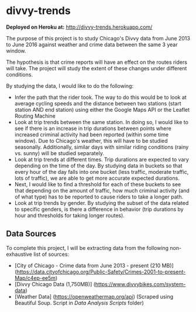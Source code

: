 # divvy-trends
__Deployed on Heroku at:__ http://divvy-trends.herokuapp.com/

The purpose of this project is to study Chicago's Divvy data from June 2013 to June 2016 against weather and crime data between the same 3 year window.

The hypothesis is that crime reports will have an effect on the routes riders will take. The project will study the extent of these changes under different conditions. 

By studying the data, I would like to do the following:
- Infer the path that the rider took. The way to do this would be to look at average cycling speeds and the distance between two stations (start station AND end station) using either the Google Maps API or the Leaflet Routing Machine
- Look at trip trends between the same station. In doing so, I would like to see if there is an increase in trip durations between points where increased criminal activity had been reported (within some time window). Due to Chicago's weather, this will have to be studied seasonally. Additionally, similar days with similar riding conditions (rainy vs. sunny) will be studied separately.
- Look at trip trends at different times. Trip durations are expected to vary depending on the time of the day. By studying data in buckets so that every hour of the day falls into one bucket (less traffic, moderate traffic, lots of traffic), we are able to get more accurate expected durations.
- Next, I would like to find a threshold for each of these buckets to see that depending on the amount of traffic, how much criminal activity (and of what type) has to be reported to cause riders to take a longer path.
- Look at trip trends by gender. By studying the subset of the data related to specific genders, is there a difference in behavior (trip durations by hour and thresholds for taking longer routes).

## Data Sources
To complete this project, I will be extracting data from the following non-exhaustive list of sources:

- [City of Chicago - Crime data from June 2013 - present (210 MB)] (https://data.cityofchicago.org/Public-Safety/Crimes-2001-to-present-Map/c4ep-ee5m)
- [Divvy Chicago Data (1,750MB)] (https://www.divvybikes.com/system-data)
- [Weather Data] (https://openweathermap.org/api) (Scraped using Beautiful Soup. Script in _Data Analysis Scripts_ folder)
